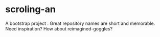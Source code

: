 # scroling-an
A bootstrap project . Great repository names are short and memorable. Need inspiration? How about reimagined-goggles?
